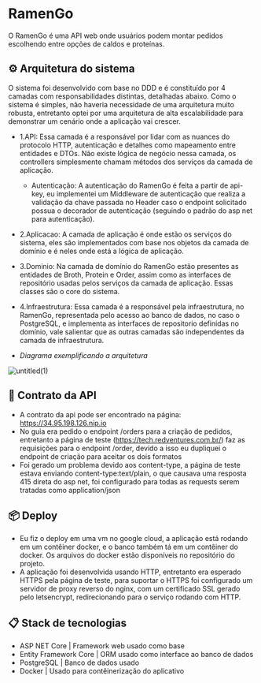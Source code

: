 # RamenGo
O RamenGo é uma API web onde usuários podem montar pedidos escolhendo entre opções de caldos e proteínas.

## ⚙️ Arquitetura do sistema
O sistema foi desenvolvido com base no DDD e é constituído por 4 camadas com responsabilidades distintas, detalhadas abaixo. Como o sistema é simples, não haveria necessidade de uma arquitetura muito robusta, entretanto optei por uma arquitetura de alta escalabilidade para demonstrar um cenário onde a aplicação vai crescer.

- 1.API: Essa camada é a responsável por lidar com as nuances do protocolo HTTP, autenticação e detalhes como mapeamento entre entidades e DTOs. Não existe lógica de negócio nessa camada, os controllers simplesmente chamam métodos dos serviços da camada de aplicação.
  - Autenticação: A autenticação do RamenGo é feita a partir de api-key, eu implementei um Middleware de autenticação que realiza a validação da chave passada no Header caso o endpoint solicitado possua o decorador de autenticação (seguindo o padrão do asp net para autenticação).
- 2.Aplicacao: A camada de aplicação é onde estão os serviços do sistema, eles são implementados com base nos objetos da camada de domínio e é neles onde está a lógica de aplicação.
- 3.Dominio: Na camada de domínio do RamenGo estão presentes as entidades de Broth, Protein e Order, assim como as interfaces de repositório usadas pelos serviços da camada de aplicação. Essas classes são o core do sistema.
- 4.Infraestrutura: Essa camada é a responsável pela infraestrutura, no RamenGo, representada pelo acesso ao banco de dados, no caso o PostgreSQL, e implementa as interfaces de repositorio definidas no domínio, vale salientar que as outras camadas são independentes da camada de infraestrutura.

- *Diagrama exemplificando a arquitetura*
  
![untitled(1)](https://github.com/Gustavo-maia-gst/RamenGo/assets/128264896/a12ad3a8-3cb9-4f2d-9b14-2b2c25909f15)

 
## 🔩 Contrato da API
- A contrato da api pode ser encontrado na página: https://34.95.198.126.nip.io
- No guia era pedido o endpoint /orders para a criação de pedidos, entretanto a página de teste (https://tech.redventures.com.br/) faz as requisições para o endpoint /order, devido a isso eu dupliquei o endpoint de criação para aceitar os dois formatos
- Foi gerado um problema devido aos content-type, a página de teste estava enviando content-type:text/plain, o que causava uma resposta 415 direta do asp net, foi configurado para todas as requests serem tratadas como application/json

## 📦 Deploy
- Eu fiz o deploy em uma vm no google cloud, a aplicação está rodando em um contêiner docker, e o banco também tá em um contêiner do docker. Os arquivos do docker estão disponíveis no repositório do projeto.
- A aplicação foi desenvolvida usando HTTP, entretanto era esperado HTTPS pela página de teste, para suportar o HTTPS foi configurado um servidor de proxy reverso do nginx, com um certificado SSL gerado pelo letsencrypt, redirecionando para o serviço rodando com HTTP.

## 📋 Stack de tecnologias
- ASP NET Core | Framework web usado como base
- Entity Framework Core | ORM usado como interface ao banco de dados
- PostgreSQL | Banco de dados usado
- Docker | Usado para contêinerização do aplicativo
